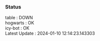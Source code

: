 ### Status


table : DOWN  
hogwarts : OK  
icy-bot : OK  
Latest Update : 2024-01-10 12:14:23.143303

